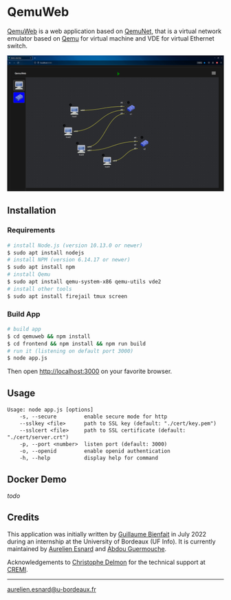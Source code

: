 # QemuWeb

[QemuWeb](https://github.com/orel33/qemuweb) is a web application based on
[QemuNet](https://github.com/orel33/qemunet), that is a virtual network emulator
based on [Qemu](https://www.qemu.org/) for virtual machine and VDE for virtual
Ethernet switch.

![overview](misc/qemuweb.png)

## Installation

### Requirements

```bash
# install Node.js (version 10.13.0 or newer)
$ sudo apt install nodejs
# install NPM (version 6.14.17 or newer)
$ sudo apt install npm
# install Qemu
$ sudo apt install qemu-system-x86 qemu-utils vde2
# install other tools
$ sudo apt install firejail tmux screen
```

### Build App

```bash
# build app
$ cd qemuweb && npm install
$ cd frontend && npm install && npm run build
# run it (listening on default port 3000)
$ node app.js
```

Then open <http://localhost:3000> on your favorite browser.

## Usage

```
Usage: node app.js [options]
    -s, --secure         enable secure mode for http
    --sslkey <file>      path to SSL key (default: "./cert/key.pem")
    --sslcert <file>     path to SSL certificate (default: "./cert/server.crt")
    -p, --port <number>  listen port (default: 3000)
    -o, --openid         enable openid authentication
    -h, --help           display help for command
```

## Docker Demo

*todo*

## Credits

This application was initially written by [Guillaume
Bienfait](mailto:guillaume.bienfait@etu.u-bordeaux.fr) in July 2022 during an
internship at the University of Bordeaux (UF Info). It is currently maintained
by [Aurelien Esnard](mailto:aurelien.esnard@u-bordeaux.fr) and [Abdou
Guermouche](mailto:abdou.guermouche@u-bordeaux.fr).

Acknowledgements to [Christophe Delmon](mailto:christophe.delmon@u-bordeaux.fr) for the technical support at [CREMI](https://www.emi.u-bordeaux.fr).

---
<aurelien.esnard@u-bordeaux.fr>
